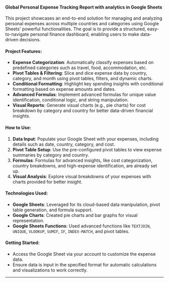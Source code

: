 #### **Global Personal Expense Tracking Report with analytics in Google Sheets**

This project showcases an end-to-end solution for managing and analyzing personal expenses across multiple countries and categories using Google Sheets' powerful functionalities. The goal is to provide a structured, easy-to-navigate personal finance dashboard, enabling users to make data-driven decisions.

#### **Project Features:**
- **Expense Categorization**: Automatically classify expenses based on predefined categories such as travel, food, accommodation, etc.
- **Pivot Tables & Filtering**: Slice and dice expense data by country, category, and month using pivot tables, filters, and dynamic charts.
- **Conditional Formatting**: Highlight key spending insights with conditional formatting based on expense amounts and dates.
- **Advanced Formulas**: Implement advanced formulas for unique value identification, conditional logic, and string manipulation.
- **Visual Reports**: Generate visual charts (e.g., pie charts) for cost breakdown by category and country for better data-driven financial insights.

#### **How to Use:**
1. **Data Input**: Populate your Google Sheet with your expenses, including details such as date, country, category, and cost.
2. **Pivot Table Setup**: Use the pre-configured pivot tables to view expense summaries by category and country.
3. **Formulas**: Formulas for advanced insights, like cost categorization, country breakdowns, and high-expense identification, are already set up.
4. **Visual Analysis**: Explore visual breakdowns of your expenses with charts provided for better insight.

#### **Technologies Used:**
- **Google Sheets**: Leveraged for its cloud-based data manipulation, pivot table generation, and formula support.
- **Google Charts**: Created pie charts and bar graphs for visual representation.
- **Google Sheets Functions**: Used advanced functions like `TEXTJOIN`, `UNIQUE`, `VLOOKUP`, `SUMIF`, `IF`, `INDEX-MATCH`, and pivot tables.

#### **Getting Started:**
- Access the Google Sheet via your account to customize the expense data.
- Ensure data is input in the specified format for automatic calculations and visualizations to work correctly.

---
